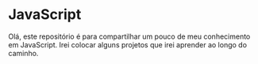 # JavaScript

Olá, este repositório é para compartilhar um pouco de meu conhecimento em JavaScript.
Irei colocar alguns projetos que irei aprender ao longo do caminho.

